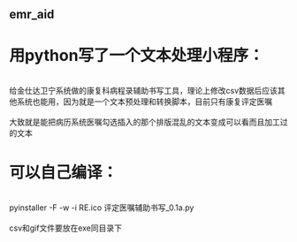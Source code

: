 ## emr_aid
# 用python写了一个文本处理小程序：
<br/>给金仕达卫宁系统做的康复科病程录辅助书写工具，理论上修改csv数据后应该其他系统也能用，因为就是一个文本预处理和转换脚本，目前只有康复评定医嘱</br>
<br/>大致就是能把病历系统医嘱勾选插入的那个排版混乱的文本变成可以看而且加工过的文本</br>
# 可以自己编译：
<br/>pyinstaller -F -w -i RE.ico 评定医嘱辅助书写_0.1a.py</br>
<br/>csv和gif文件要放在exe同目录下</br>
